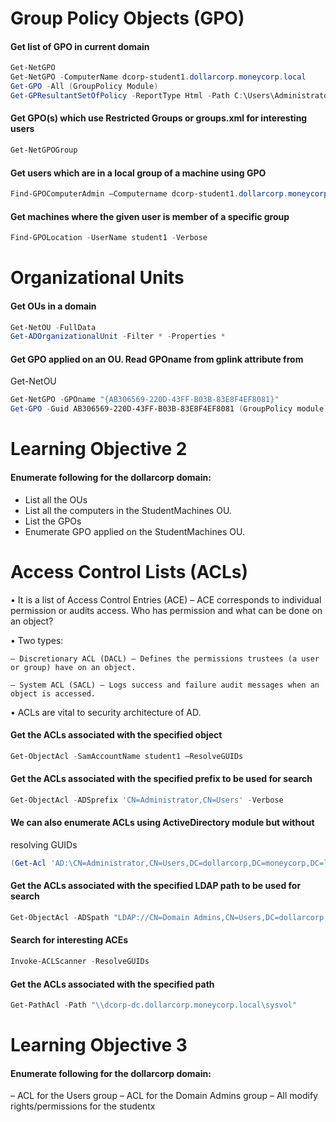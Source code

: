 # Group Policy Objects (GPO)

#### Get list of GPO in current domain
```powershell
Get-NetGPO
Get-NetGPO -ComputerName dcorp-student1.dollarcorp.moneycorp.local
Get-GPO -All (GroupPolicy Module)
Get-GPResultantSetOfPolicy -ReportType Html -Path C:\Users\Administrator\report.html (Provides RSoP)
```

#### Get GPO(s) which use Restricted Groups or groups.xml for interesting users
```powershell
Get-NetGPOGroup
```

#### Get users which are in a local group of a machine using GPO
```powershell
Find-GPOComputerAdmin –Computername dcorp-student1.dollarcorp.moneycorp.local
```

#### Get machines where the given user is member of a specific group
```powershell
Find-GPOLocation -UserName student1 -Verbose
```

# Organizational Units

#### Get OUs in a domain
```powershell
Get-NetOU -FullData
Get-ADOrganizationalUnit -Filter * -Properties *
```

#### Get GPO applied on an OU. Read GPOname from gplink attribute from
Get-NetOU
```powershell
Get-NetGPO -GPOname "{AB306569-220D-43FF-B03B-83E8F4EF8081}"
Get-GPO -Guid AB306569-220D-43FF-B03B-83E8F4EF8081 (GroupPolicy module)
```

# Learning Objective 2

#### Enumerate following for the dollarcorp domain:
- List all the OUs
- List all the computers in the StudentMachines OU.
- List the GPOs
- Enumerate GPO applied on the StudentMachines OU.

# Access Control Lists (ACLs)

• It is a list of Access Control Entries (ACE) – ACE corresponds to individual permission or audits access. Who has permission and what can be done on an object?

• Two types:

    – Discretionary ACL (DACL) – Defines the permissions trustees (a user or group) have on an object.

    – System ACL (SACL) – Logs success and failure audit messages when an object is accessed.

• ACLs are vital to security architecture of AD.

#### Get the ACLs associated with the specified object
```powershell
Get-ObjectAcl -SamAccountName student1 –ResolveGUIDs
```

#### Get the ACLs associated with the specified prefix to be used for search
```powershell
Get-ObjectAcl -ADSprefix 'CN=Administrator,CN=Users' -Verbose
```

#### We can also enumerate ACLs using ActiveDirectory module but without
resolving GUIDs
```powershell
(Get-Acl 'AD:\CN=Administrator,CN=Users,DC=dollarcorp,DC=moneycorp,DC=local').Access
```

#### Get the ACLs associated with the specified LDAP path to be used for search
```powershell
Get-ObjectAcl -ADSpath "LDAP://CN=Domain Admins,CN=Users,DC=dollarcorp,DC=moneycorp,DC=local" -ResolveGUIDs -Verbose
```

#### Search for interesting ACEs
```powershell
Invoke-ACLScanner -ResolveGUIDs
```

#### Get the ACLs associated with the specified path
```powershell
Get-PathAcl -Path "\\dcorp-dc.dollarcorp.moneycorp.local\sysvol"
```

# Learning Objective 3

#### Enumerate following for the dollarcorp domain:
– ACL for the Users group
– ACL for the Domain Admins group
– All modify rights/permissions for the studentx
